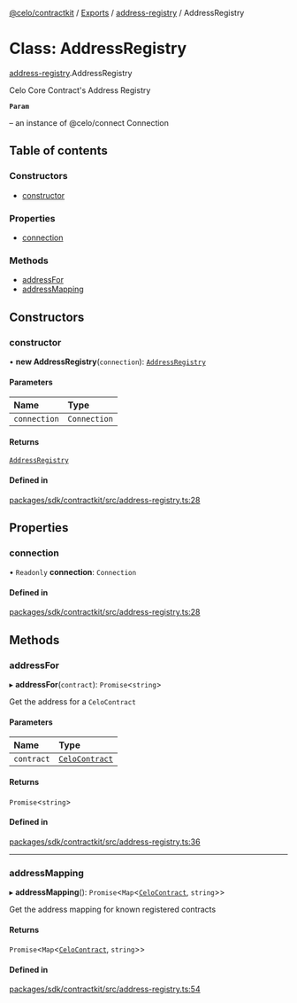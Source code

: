 [@celo/contractkit](../README.md) / [Exports](../modules.md) / [address-registry](../modules/address_registry.md) / AddressRegistry

# Class: AddressRegistry

[address-registry](../modules/address_registry.md).AddressRegistry

Celo Core Contract's Address Registry

**`Param`**

– an instance of @celo/connect Connection

## Table of contents

### Constructors

- [constructor](address_registry.AddressRegistry.md#constructor)

### Properties

- [connection](address_registry.AddressRegistry.md#connection)

### Methods

- [addressFor](address_registry.AddressRegistry.md#addressfor)
- [addressMapping](address_registry.AddressRegistry.md#addressmapping)

## Constructors

### constructor

• **new AddressRegistry**(`connection`): [`AddressRegistry`](address_registry.AddressRegistry.md)

#### Parameters

| Name | Type |
| :------ | :------ |
| `connection` | `Connection` |

#### Returns

[`AddressRegistry`](address_registry.AddressRegistry.md)

#### Defined in

[packages/sdk/contractkit/src/address-registry.ts:28](https://github.com/celo-org/developer-tooling/blob/master/packages/sdk/contractkit/src/address-registry.ts#L28)

## Properties

### connection

• `Readonly` **connection**: `Connection`

#### Defined in

[packages/sdk/contractkit/src/address-registry.ts:28](https://github.com/celo-org/developer-tooling/blob/master/packages/sdk/contractkit/src/address-registry.ts#L28)

## Methods

### addressFor

▸ **addressFor**(`contract`): `Promise`\<`string`\>

Get the address for a `CeloContract`

#### Parameters

| Name | Type |
| :------ | :------ |
| `contract` | [`CeloContract`](../enums/base.CeloContract.md) |

#### Returns

`Promise`\<`string`\>

#### Defined in

[packages/sdk/contractkit/src/address-registry.ts:36](https://github.com/celo-org/developer-tooling/blob/master/packages/sdk/contractkit/src/address-registry.ts#L36)

___

### addressMapping

▸ **addressMapping**(): `Promise`\<`Map`\<[`CeloContract`](../enums/base.CeloContract.md), `string`\>\>

Get the address mapping for known registered contracts

#### Returns

`Promise`\<`Map`\<[`CeloContract`](../enums/base.CeloContract.md), `string`\>\>

#### Defined in

[packages/sdk/contractkit/src/address-registry.ts:54](https://github.com/celo-org/developer-tooling/blob/master/packages/sdk/contractkit/src/address-registry.ts#L54)
